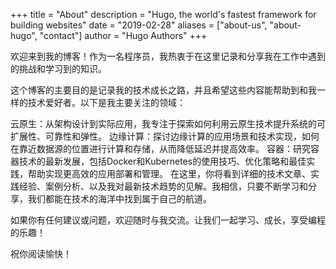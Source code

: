 +++
title = "About"
description = "Hugo, the world's fastest framework for building websites"
date = "2019-02-28"
aliases = ["about-us", "about-hugo", "contact"]
author = "Hugo Authors"
+++

 欢迎来到我的博客！作为一名程序员，我热衷于在这里记录和分享我在工作中遇到的挑战和学习到的知识。

这个博客的主要目的是记录我的技术成长之路，并且希望这些内容能帮助到和我一样的技术爱好者。以下是我主要关注的领域：

云原生：从架构设计到实际应用，我专注于探索如何利用云原生技术提升系统的可扩展性、可靠性和弹性。
边缘计算：探讨边缘计算的应用场景和技术实现，如何在靠近数据源的位置进行计算和存储，从而降低延迟并提高效率。
容器：研究容器技术的最新发展，包括Docker和Kubernetes的使用技巧、优化策略和最佳实践，帮助实现更高效的应用部署和管理。
在这里，你将看到详细的技术文章、实践经验、案例分析、以及我对最新技术趋势的见解。我相信，只要不断学习和分享，我们都能在技术的海洋中找到属于自己的航道。

如果你有任何建议或问题，欢迎随时与我交流。让我们一起学习、成长，享受编程的乐趣！

祝你阅读愉快！